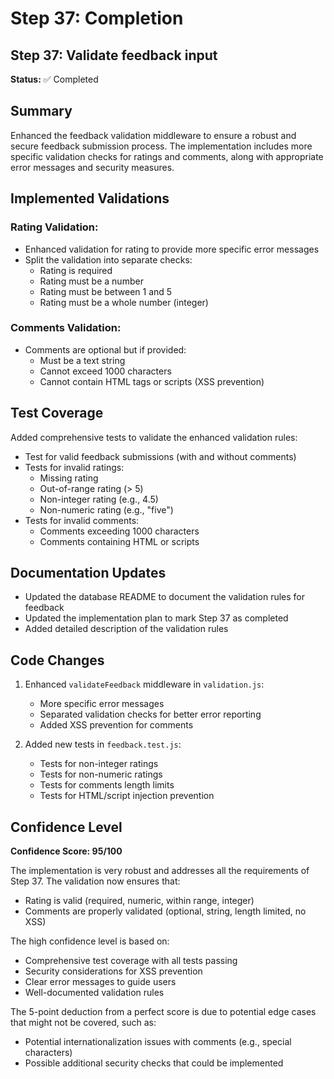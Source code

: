 # Step 37: Completion

## Step 37: Validate feedback input

**Status:** ✅ Completed

## Summary

Enhanced the feedback validation middleware to ensure a robust and secure feedback submission process. The implementation includes more specific validation checks for ratings and comments, along with appropriate error messages and security measures.

## Implemented Validations

### Rating Validation:
- Enhanced validation for rating to provide more specific error messages
- Split the validation into separate checks:
  - Rating is required
  - Rating must be a number
  - Rating must be between 1 and 5
  - Rating must be a whole number (integer)

### Comments Validation:
- Comments are optional but if provided:
  - Must be a text string
  - Cannot exceed 1000 characters
  - Cannot contain HTML tags or scripts (XSS prevention)

## Test Coverage

Added comprehensive tests to validate the enhanced validation rules:
- Test for valid feedback submissions (with and without comments)
- Tests for invalid ratings:
  - Missing rating
  - Out-of-range rating (> 5)
  - Non-integer rating (e.g., 4.5)
  - Non-numeric rating (e.g., "five")
- Tests for invalid comments:
  - Comments exceeding 1000 characters
  - Comments containing HTML or scripts

## Documentation Updates

- Updated the database README to document the validation rules for feedback
- Updated the implementation plan to mark Step 37 as completed
- Added detailed description of the validation rules

## Code Changes

1. Enhanced `validateFeedback` middleware in `validation.js`:
   - More specific error messages
   - Separated validation checks for better error reporting
   - Added XSS prevention for comments

2. Added new tests in `feedback.test.js`:
   - Tests for non-integer ratings
   - Tests for non-numeric ratings
   - Tests for comments length limits
   - Tests for HTML/script injection prevention

## Confidence Level

**Confidence Score: 95/100**

The implementation is very robust and addresses all the requirements of Step 37. The validation now ensures that:
- Rating is valid (required, numeric, within range, integer)
- Comments are properly validated (optional, string, length limited, no XSS)

The high confidence level is based on:
- Comprehensive test coverage with all tests passing
- Security considerations for XSS prevention
- Clear error messages to guide users
- Well-documented validation rules

The 5-point deduction from a perfect score is due to potential edge cases that might not be covered, such as:
- Potential internationalization issues with comments (e.g., special characters)
- Possible additional security checks that could be implemented 